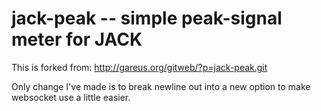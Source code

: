 # jack-peak -- simple peak-signal meter for JACK

This is forked from: http://gareus.org/gitweb/?p=jack-peak.git

Only change I've made is to break newline out into a new option to make websocket use a little easier.
